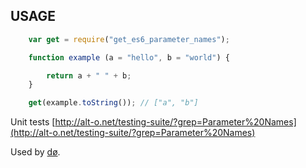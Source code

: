 ## USAGE

```js
    var get = require("get_es6_parameter_names");

    function example (a = "hello", b = "world") {

        return a + " " + b;
    }

    get(example.toString()); // ["a", "b"]

```

Unit tests [http://alt-o.net/testing-suite/?grep=Parameter%20Names](http://alt-o.net/testing-suite/?grep=Parameter%20Names)

Used by [dø](https://www.npmjs.com/package/op_do).
